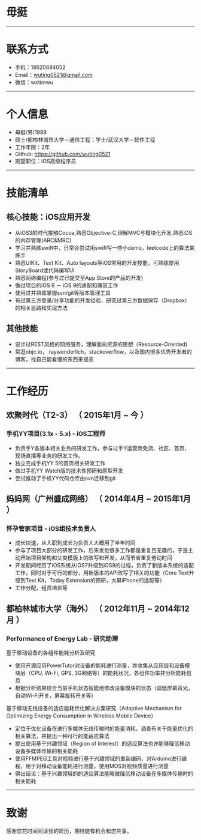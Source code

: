 # 毋挺

---

# 联系方式
- 手机：18620684052
- Email：wuting0521@gmail.com
- 微信：wxtimwu

---

# 个人信息

 - 毋挺/男/1989 
 - 硕士/都柏林城市大学－通信工程；学士/武汉大学－软件工程 
 - 工作年限：2年
 - Github: https://github.com/wuting0521
 - 期望职位：iOS高级程序员

---


# 技能清单
## 核心技能：iOS应用开发
- 从iOS3的时代接触Cocoa,熟悉Objective-C,理解MVC与模块化开发,熟悉iOS的内存管理(ARC&MRC)
- 学习并熟练swift中，日常会尝试用swift写一些小demo，leetcode上的算法来练手
- 熟悉UIKit、Text Kit、Auto layouts等iOS常用的开发技能，可熟练使用StoryBoard或代码编写UI
- 熟悉网络编程(参与过已提交至App Store的产品的开发)
- 做过项目的iOS 6 － iOS 9的适配和兼容工作
- 使用过并熟练掌握svn/git等版本管理工具
- 有过第三方登录/分享功能的开发经验，研究过第三方数据保存（Dropbox）的相关思路和实现方法

## 其他技能
- 设计过REST风格的网络服务，理解面向资源的思想（Resource-Oriented)
- 常逛objc.io， raywenderlich，stackoverflow，以及国内很多优秀开发者的博客，找自己能看懂的东西来提高

---


# 工作经历

## 欢聚时代（T2-3） （ 2015年1月 ~ 今 ）

### 手机YY项目(3.1x - 5.x) - iOS工程师
- 负责手Y各版本相关业务的研发工作，参与过手Y运营商免流、社区、首页、现场直播等业务的研发工作。
- 独立完成手机YY 5的首页相关研发工作
- 做过手机YY Watch版的技术性预研和原型开发
- 尝试推动了手机YY代码仓库由svn迁移到git
 
## 妈妈网（广州盛成网络） （ 2014年4月 ~ 2015年1月 ）

### 怀孕管家项目 - iOS组技术负责人
- 成长快速，从入职到成长为负责人大概用了半年时间
- 参与了项目大部分的研发工作，后来发觉很多工作都是重复且无趣的，于是主动开始项目架构和父类模版上的改写和开发，从而节省重复劳动时间
- 开发期间经历了iOS系统从iOS7升级到iOS8的过程，负责了新版本系统的适配工作，同时对于可行的部分，用新版本的API改写了相关的功能（Core Text升级到Text Kit，Today Extension的预研，大屏iPhone的适配等）
- 工作分配，组员培训等

## 都柏林城市大学（海外） （ 2012年11月 ~ 2014年12月 ）

### Performance of Energy Lab - 研究助理 
基于移动设备的各组件能耗分析及研究

- 使用开源应用PowerTutor对设备的能耗进行测量，并收集从应用层和设备模块层（CPU,  Wi-Fi, GPS, 3G网络等）的能耗状况，各组件功率并分析能耗信息
- 根据分析结果结合当前手机状态智能地修改设备模块的状态（调低屏幕背光，自动Wi-Fi开关，屏幕旋转开关等）

基于移动无线设备的适应能耗优化解决方案研究（Adaptive Mechanism for Optimizing Energy Consumption in Wireless Mobile Device）

- 定位于优化设备在进行多媒体无线传输时的能量消耗，调查有关于能量优化的相关算法，并提出一种可行的能适应算法
- 提出使用基于兴趣领域（Region of Interest）的适应算法也许能够降低移动设备多媒体传输的相关能耗
- 使用FFMPEG工具对视频进行基于兴趣领域的重新编码，对Arduino进行编程，用于对移动设备能耗进行测量，使用MOS对视频质量进行测量
- 得出结论：基于兴趣领域的的适应算法能略微降低移动设备在多媒体传输时的相关能耗

---
# 致谢
感谢您花时间阅读我的简历，期待能有机会和您共事。
